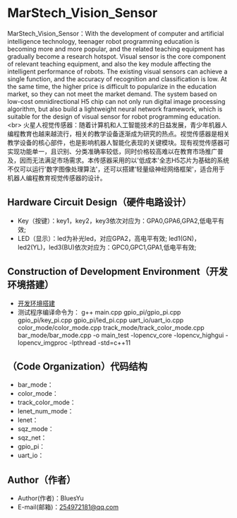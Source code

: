 MarStech_Vision_Sensor
====================================================
   MarStech_Vision_Sensor：With the development of computer and artificial intelligence technology, teenager robot programming education 
 is becoming more and more popular, and the related teaching equipment has gradually become a research hotspot. Visual sensor is the core component of relevant teaching equipment, and also the key module affecting the intelligent performance of robots. The existing visual sensors can achieve a single function, and the accuracy of recognition and classification is low. At the same time, the higher price is difficult to popularize in the education market, so they can not meet the market demand. The system based on low-cost omnidirectional H5 chip can not only run digital image processing algorithm, but also build a lightweight neural network framework, which is suitable for the design of visual sensor for robot programming education.\<br>
    火星人视觉传感器：随着计算机和人工智能技术的日益发展，青少年机器人编程教育也越来越流行，相关的教学设备逐渐成为研究的热点。视觉传感器是相关教学设备的核心部件，也是影响机器人智能化表现的关键模块。现有视觉传感器可实现功能单一，且识别、分类准确率较低，同时价格较高难以在教育市场推广普及，因而无法满足市场需求。本传感器采用的以'低成本'全志H5芯片为基础的系统不仅可以运行'数字图像处理算法'，还可以搭建'轻量级神经网络框架'，适合用于机器人编程教育视觉传感器的设计。

Hardware Circuit Design（硬件电路设计）
-------------------------------------
* Key（按键）：key1，key2，key3依次对应为：GPA0,GPA6,GPA2,低电平有效;
* LED（显示）：led为补光led，对应GPA2，高电平有效;
             led1(GN)，led2(YL)，led3(BU)依次对应为：GPC0,GPC1,GPA1,低电平有效;

Construction of Development Environment（开发环境搭建）
-----------------------------------------------------
 *  [开发环境搭建](http://blog.csdn.net/guodongxiaren)
 * 测试程序编译命令为：
g++ main.cpp gpio_pi/gpio_pi.cpp gpio_pi/key_pi.cpp gpio_pi/led_pi.cpp  uart_io/uart_io.cpp  color_mode/color_mode.cpp track_mode/track_color_mode.cpp bar_mode/bar_mode.cpp -o main_test -lopencv_core -lopencv_highgui -lopencv_imgproc -lpthread -std=c++11


（Code Organization）代码结构
-------------------------------------
* bar_mode：
* color_mode：
* track_color_mode：
* lenet_num_mode：
* lenet：
* sqz_mode：
* sqz_net：
* gpio_pi：
* uart_io：

Author（作者）
-------------------------------------
* Author(作者)：BluesYu
* E-mail(邮箱)：254972181@qq.com
